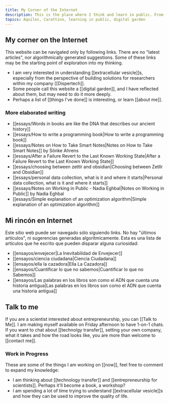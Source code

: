 ```yaml
---
title: My Corner of the Internet
description: This is the place where I think and learn in public. From science to technology and the world.
topics: Aquiles, Carattino, learning in public, digital garden
---
```


## My corner on the Internet

This website can be navigated only by following links. There are no "latest articles", nor algorithmically generated suggestions. Some of these links may be the starting point of exploration into my thinking. 

- I am very interested in understanding [[extracellular vesicle]]s, especially from the perspective of building solutions for researchers within my company [[Dispertech]]. 
- Some people call this website a [[digital garden]], and I have reflected about them, but may need to do it more deeply. 
- Perhaps a list of [[things I've done]] is interesting, or learn [[about me]]. 

### More elaborated writing
- [[essays/Words in books are like the DNA that describes our ancient history]]
- [[essays/How to write a programming book|How to write a programming book]]
- [[essays/Notes on How to Take Smart Notes|Notes on How to Take Smart Notes]] by Sönke Ahrens
- [[essays/After a Failure Revert to the Last Known Working State|After a Failure Revert to the Last Known Working State]]
- [[essays/choosing between zettlr and obsidian|Choosing between Zetllr and Obsidian]]
- [[essays/personal data collection, what is it and where it starts|Personal data collection, what is it and where it starts]]
- [[essays/Notes on Working in Public - Nadia Eghbal|Notes on Working in Public]] by Nadia Eghbal
- [[essays/Simple explanation of an optimization algorithm|Simple explanation of an optimization algorithm]]

## Mi rincón en Internet
Este sitio web puede ser navegado sólo siguiendo links. No hay "últimos artículos", ni sugerencias generadas algorítmicamente. Esta es una lista de artículos que he escrito que pueden disparar alguna curiosidad:

- [[ensayos/envejecer|La Inevitabilidad de Envejecer]]
- [[ensayos/ciencia ciudadana|Ciencia Ciudadana]]
- [[ensayos/ella la cazadora|Ella La Cazadora]]
- [[ensayos/Cuantificar lo que no sabemos|Cuantificar lo que no Sabemos]]
- [[ensayos/Las palabras en los libros son como el ADN que cuenta una historia antigua|Las palabras en los libros son como el ADN que cuenta una historia antigua]]

## Talk to me
If you are a scientist interested about entrepreneurship, you can [[Talk to Me]]. I am making myself available on Friday afternoon to have 1-on-1 chats. If you want to chat about [[technolgy transfer]], setting your own company, what it takes and how the road looks like, you are more than welcome to [[contact me]]. 

### Work in Progress
These are some of the things I am working on [[now]], feel free to comment to expand my knowledge:

- I am thinking about [[technology transfer]] and [[entrepreneurship for scientists]]. Perhaps it'll become a book, a workshop?
- I am spending a lot of time trying to understand [[extracellular vesicle]]s and how they can be used to improve the quality of life. 